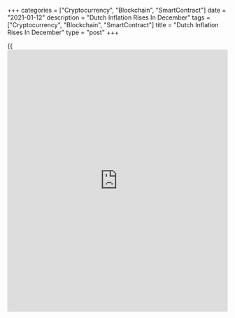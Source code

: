 +++
categories = ["Cryptocurrency", "Blockchain", "SmartContract"]
date = "2021-01-12"
description = "Dutch Inflation Rises In December"
tags = ["Cryptocurrency", "Blockchain", "SmartContract"]
title = "Dutch Inflation Rises In December"
type = "post"
+++

{{<iframe id="large-banner" src="https://www.bounty.group/#slide=7.0" width="100%" height="600" scrolling="no" style="border: 0px solid rgb(216, 221, 230); border-radius: 3px;">}}

Dutch consumer price inflation rose in December, data from the Central
Bureau of Statistics showed on Tuesday.

The consumer price index rose 1.0 percent year-on-year in December,
after a 0.8 percent increase in November.

Prices for motor fuels and accommodation had an upward effect on
inflation, as prices for motor fuels fell 7.4 percent in December, which
was a smaller fall compared to November's 8.9 percent decline.
Accommodation cost rose 10.6 percent.

Inflation based on the Harmonized Index of Consumer Prices, or HICP,
rose to 0.9 percent in December from 0.7 percent in the previous month.

In 2020, the consumer price average inflation eased to 1.3 percent from
2.6 percent in 2019.

For comments and feedback [contact](https://www.playgroundfx.com/contact/): editorial@rtt[news](https://www.letsplayfx.com/blog/forex-news-website/).com

[Economic News][1]

 **What parts of the world are seeing the best (and worst) economic
performances lately? Click[here][2] to check out our [Econ Scorecard][2]
and find out! See up-to-the-moment [ranking](https://www.playgroundfx.com/blog/crypto-exchange-ranking/)s for the best and worst
performers in [GDP][3], [unemployment rate][4], [inflation][5] and much
more.**

   1. www.rtt[news](https://www.letsplayfx.com/blog/forex-news-website/).com/Content/EconomicNews.aspx
   2. www.rtt[news](https://www.letsplayfx.com/blog/forex-news-website/).com/economic-scorecard/world-rank/industrial-production/highest-performance.aspx
   3. www.rtt[news](https://www.letsplayfx.com/blog/forex-news-website/).com/economic-scorecard/world-rank/GDP/highest-performance.aspx
   4. www.rtt[news](https://www.letsplayfx.com/blog/forex-news-website/).com/economic-scorecard/world-rank/unemployment-rate/lowest-performance.aspx
   5. www.rtt[news](https://www.letsplayfx.com/blog/forex-news-website/).com/economic-scorecard/world-rank/CPI/highest-performance.aspx